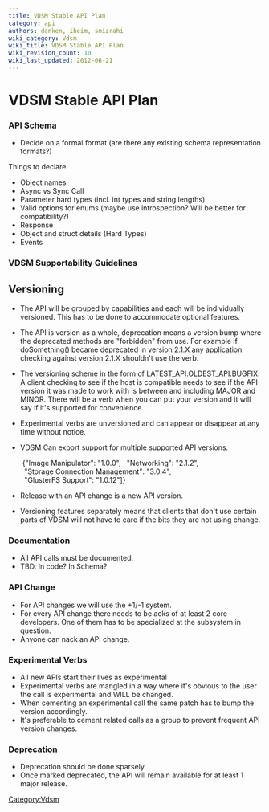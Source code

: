 ```yaml
---
title: VDSM Stable API Plan
category: api
authors: danken, iheim, smizrahi
wiki_category: Vdsm
wiki_title: VDSM Stable API Plan
wiki_revision_count: 10
wiki_last_updated: 2012-06-21
---
```


# VDSM Stable API Plan

### API Schema

*   Decide on a formal format (are there any existing schema representation formats?)

Things to declare

*   Object names
*   Async vs Sync Call
*   Parameter hard types (incl. int types and string lengths)
*   Valid options for enums (maybe use introspection? Will be better for compatibility?)
*   Response
*   Object and struct details (Hard Types)
*   Events

### VDSM Supportability Guidelines

## Versioning

*   The API will be grouped by capabilities and each will be individually versioned. This has to be done to accommodate optional features.
*   The API is version as a whole, deprecation means a version bump where the deprecated methods are "forbidden" from use. For example if doSomething() became deprecated in version 2.1.X any application checking against version 2.1.X shouldn't use the verb.
*   The versioning scheme in the form of LATEST_API.OLDEST_API.BUGFIX. A client checking to see if the host is compatible needs to see if the API version it was made to work with is between and including MAJOR and MINOR. There will be a verb when you can put your version and it will say if it's supported for convenience.
*   Experimental verbs are unversioned and can appear or disappear at any time without notice.
*   VDSM Can export support for multiple supported API versions.

       {"Image Manipulator": "1.0.0",
        "Networking": "2.1.2",
        "Storage Connection Management": "3.0.4",
        "GlusterFS Support": "1.0.12"]}

*   Release with an API change is a new API version.
*   Versioning features separately means that clients that don't use certain parts of VDSM will not have to care if the bits they are not using change.

### Documentation

*   All API calls must be documented.
*   TBD. In code? In Schema?

### API Change

*   For API changes we will use the +1/-1 system.
*   For every API change there needs to be acks of at least 2 core developers. One of them has to be specialized at the subsystem in question.
*   Anyone can nack an API change.

### Experimental Verbs

*   All new APIs start their lives as experimental
*   Experimental verbs are mangled in a way where it's obvious to the user the call is experimental and WILL be changed.
*   When cementing an experimental call the same patch has to bump the version accordingly.
*   It's preferable to cement related calls as a group to prevent frequent API version changes.

### Deprecation

*   Deprecation should be done sparsely
*   Once marked deprecated, the API will remain available for at least 1 major release.

<Category:Vdsm>
